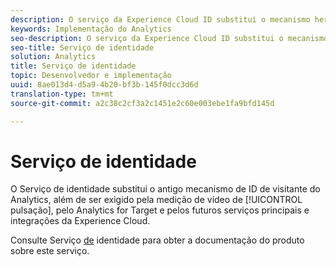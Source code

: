 ```yaml
---
description: O serviço da Experience Cloud ID substitui o mecanismo herdado da ID de visitante do Analytics e é exigido pela medição de vídeo de heartbeat, pelo Analytics for Target e pelos futuros serviços e integrações principais da Experience Cloud.
keywords: Implementação do Analytics
seo-description: O serviço da Experience Cloud ID substitui o mecanismo herdado da ID de visitante do Analytics e é exigido pela medição de vídeo de heartbeat, pelo Analytics for Target e pelos futuros serviços e integrações principais da Experience Cloud.
seo-title: Serviço de identidade
solution: Analytics
title: Serviço de identidade
topic: Desenvolvedor e implementação
uuid: 8ae013d4-d5a9-4b20-bf3b-145f0dcc3d6d
translation-type: tm+mt
source-git-commit: a2c38c2cf3a2c1451e2c60e003ebe1fa9bfd145d

---
```



# Serviço de identidade

O Serviço de identidade substitui o antigo mecanismo de ID de visitante do Analytics, além de ser exigido pela medição de vídeo de [!UICONTROL pulsação], pelo Analytics for Target e pelos futuros serviços principais e integrações da Experience Cloud.

Consulte Serviço [de](https://marketing.adobe.com/resources/help/en_US/mcvid/) identidade para obter a documentação do produto sobre este serviço.
